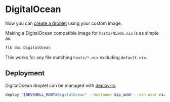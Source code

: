 # DigitalOcean

Now you can [create a droplet](https://cloud.digitalocean.com/droplets/new) using your custom image.

Making a DigitalOcean compatible image for `hosts/NixOS.nix` is as simple as:
```sh
flk doi DigitalOcean
```

This works for any file matching `hosts/*.nix` excluding `default.nix`.

## Deployment

DigitalOcean droplet can be managed with [deploy-rs](../integrations/deploy.md).

```sh
deploy "$DEVSHELL_ROOT#DigitalOcean" --hostname $ip_addr --ssh-user nixos --skip-checks --magic-rollback false
```
